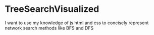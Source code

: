 # TreeSearchVisualized
I want to use my knowledge of js html and css to concisely represent network search methods like BFS and DFS
